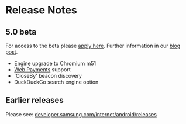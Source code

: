 # Release Notes

## 5.0 beta

For access to the beta please [apply here](https://docs.google.com/forms/d/e/1FAIpQLScjqSapawwHwnImPXT_rtlY-Dp2EFcmyko1elVAMIiWGdPdTA/viewform). Further information in our [blog post](https://medium.com/samsung-internet-dev/beta-d0f988fb77fb#.cuan7ygb7).

* Engine upgrade to Chromium m51
* [Web Payments](https://www.w3.org/Payments/) support
* 'CloseBy' beacon discovery
* DuckDuckGo search engine option

## Earlier releases

Please see: [developer.samsung.com/internet/android/releases](http://developer.samsung.com/internet/android/releases)
